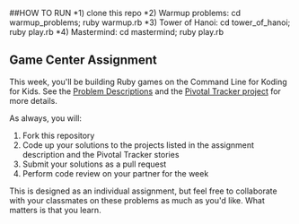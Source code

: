 ##HOW TO RUN
*1) clone this repo
*2) Warmup problems: cd warmup_problems; ruby warmup.rb
*3) Tower of Hanoi: cd tower_of_hanoi; ruby play.rb
*4) Mastermind: cd mastermind; ruby play.rb


## Game Center Assignment

This week, you'll be building Ruby games on the Command Line for Koding for Kids.  See the [Problem Descriptions](http://vikingcodeschool.com/week-2-ruby/ramping-up-with-oop) and the [Pivotal Tracker project](https://www.pivotaltracker.com/n/projects/1158262) for more details.

As always, you will:

1. Fork this repository
2. Code up your solutions to the projects listed in the assignment description and the Pivotal Tracker stories
3. Submit your solutions as a pull request
4. Perform code review on your partner for the week

This is designed as an individual assignment, but feel free to collaborate with your classmates on these problems as much as you'd like.  What matters is that you learn.
